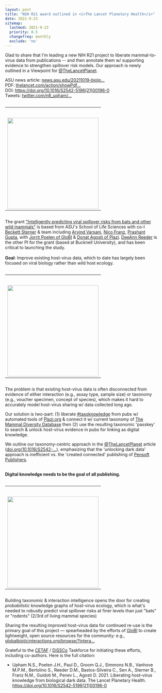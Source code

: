```yaml
---
layout: post
title: "NIH R21 award outlined in <i>The Lancet Planetary Health</i>"
date: 2021-9-23
sitemap:
  lastmod: 2021-9-23
  priority: 0.5
  changefreq: monthly
  exclude: 'no'
---
```





Glad to share that I'm leading a new NIH R21 project to liberate mammal-to-virus data from publications -- and then annotate them w/ supporting evidence to strengthen spillover risk models. Our approach is newly outlined in a Viewpoint for <a class="entity-mention" href="https://twitter.com/TheLancetPlanet">@TheLancetPlanet</a>. 

ASU news article: <a href="https://news.asu.edu/20211019-biological-dark-data-times-viral-spillover">news.asu.edu/20211019-biolo…</a> <span class="nop nop-end"><br />
PDF: <a class="entity-url" data-preview="true" href="https://www.thelancet.com/action/showPdf?pii=S2542-5196%2821%2900196-0">thelancet.com/action/showPdf…</a><br />
DOI: <a class="entity-url" data-preview="true" href="https://doi.org/10.1016/S2542-5196(21)00196-0">https://doi.org/10.1016/S2542-5196(21)00196-0</a><br />
Tweets: <a class="entity-url" data-preview="true" href="https://twitter.com/n8_upham/status/1450596627685670912">twitter.com/n8_upham/…</a><br />

<table class="image" style="float:right; margin-left: 2em">
<caption align="bottom"></caption>
<tr><td><img border="0" src="https://pbs.twimg.com/media/FCF9FDtVkAAtLvd.jpg" height="300px" style="float:right; margin-top: 2em"/>
	</td></tr>
</table>

The grant <a href="https://reporter.nih.gov/search/qD_Mp36HUkKM1D-Q4pjiLg/project-details/10289637">"Intelligently predicting viral spillover risks from bats and other wild mammals"</a> is based from ASU's School of Life Sciences with co-I <a class="entity-mention" href="https://twitter.com/beckettws">Beckett Sterner</a> &amp; team including <a class="entity-mention" href="https://twitter.com/Varsani_lab">Arvind Varsani</a>, <a class="entity-mention" href="https://twitter.com/taxonbytes">Nico Franz</a>, <a class="entity-mention" href="https://twitter.com/pguptanz">Prashant Gupta</a>, with <a class="entity-mention" href="https://twitter.com/GlobalBiotic">Jorrit Poelen of GloBI</a> &amp; <a class="entity-mention" href="https://twitter.com/plazi_ch">Donat Agosti of Plazi</a>. <a class="entity-mention" href="https://twitter.com/ReederLab">DeeAnn Reeder</a> is the other PI for the grant (based at Bucknell University), and has been critical to launching the study.<br /><br />
<b>Goal</b>: Improve existing host-virus data, which to date has largely been focused on viral biology rather than wild host ecology.<br />

<table class="image" style="float:right; margin-left: 2em">
<caption align="bottom"></caption>
<tr><td><img border="0" src="https://pbs.twimg.com/media/FCGAqCyVEAATy6P.jpg" height="300px" style="float:right; margin-top: 2em"/>
	</td></tr>
</table>


The problem is that existing host-virus data is often disconnected from evidence of either interaction (e.g., assay type, sample size) or taxonomy (e.g., voucher specimen, concept of species), which makes it hard to accurately model host-virus sharing w/ data collected long ago.<br />

Our solution is two-part: (1) liberate <a class="entity-hashtag" href="/hashtag/taxoknowledge">#taxoknowledge</a> from pubs w/ automated tools of <a href="http://plazi.org/">Plazi.org</a> &amp; connect it w/ current taxonomy of <a href="https://www.mammaldiversity.org/">The Mammal Diversity Database</a> then (2) use the resulting taxonomic 'passkey' to search &amp; unlock host-virus evidence in pubs for linking as digital knowledge.<br />


We outline our taxonomy-centric approach in the <a class="entity-mention" href="https://twitter.com/TheLancetPlanet">@TheLancetPlanet</a> article (<a class="entity-url" data-preview="true" href="https://doi.org/10.1016/S2542-5196(21)00196-0">doi.org/10.1016/S2542-…</a>), emphasizing that the 'unlocking dark data' approach is inefficient vs. the 'created connected' publishing of <a href="https://pensoft.net/index.php?">Pensoft Publishers</a>.<br />
<br />

<b>Digital knowledge needs to be the goal of all publishing.</b><br />


<table class="image" style="float:right; margin-left: 2em">
<caption align="bottom"></caption>
<tr><td><img border="0" src="https://pbs.twimg.com/media/FCGFLS5VQAEKkwl.jpg" height="300px" style="float:right; margin-top: 2em"/>
	</td></tr>
</table>

Building taxonomic &amp; interaction intelligence opens the door for creating *probabilistic* knowledge graphs of host-virus ecology, which is what's needed to robustly predict viral spillover risks at finer levels than just "bats" or "rodents" (2/3rd of living mammal species)<br />

Sharing the resulting improved host-virus data for continued re-use is the primary goal of this project — spearheaded by the efforts of <a href="https://www.globalbioticinteractions.org/">GloBI</a> to create lightweight, open source resources for the community: e.g., <a class="entity-url" data-preview="true" href="https://www.globalbioticinteractions.org/browse/?interactionType=hasHost&resultType=json&sourceTaxon=Coronavirus&targetTaxon=Rhinolophus">globalbioticinteractions.org/browse/?intera…</a><br />


Grateful to the <a class="entity-mention" href="https://twitter.com/eurotaxonomy">CETAF</a> / <a class="entity-mention" href="https://twitter.com/DiSSCoEU">DiSSCo</a> Taskforce for initiating these efforts, including co-authors.  Here is the full citation:

* Upham N.S., Poelen J.H., Paul D., Groom Q.J., Simmons N.B., Vanhove M.P.M., Bertolino S., Reeder D.M., Bastos-Silveira C., Sen A., Sterner B., Franz N.M., Guidoti M., Penev L., Agosti D. 2021. Liberating host–virus knowledge from biological dark data. The Lancet Planetary Health. https://doi.org/10.1016/S2542-5196(21)00196-0

<br />




